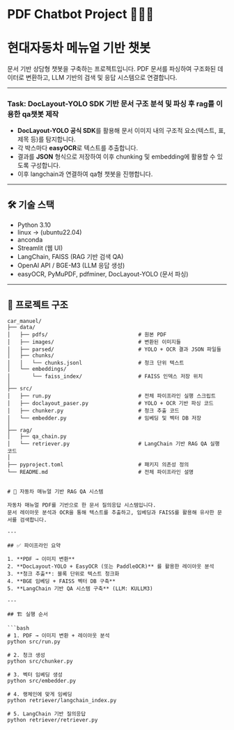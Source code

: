 # PDF Chatbot Project 🧠📄🤖
# 현대자동차 메뉴얼 기반 챗봇

문서 기반 상담형 챗봇을 구축하는 프로젝트입니다.
PDF 문서를 파싱하여 구조화된 데이터로 변환하고, LLM 기반의 검색 및 응답 시스템으로 연결합니다.

---


### Task: DocLayout-YOLO SDK 기반 문서 구조 분석 및 파싱 후 rag를 이용한 qa챗봇 제작
- **DocLayout-YOLO 공식 SDK**를 활용해 문서 이미지 내의 구조적 요소(텍스트, 표, 제목 등)를 탐지합니다.
- 각 박스마다 **easyOCR**로 텍스트를 추출합니다.
- 결과를 **JSON** 형식으로 저장하여 이후 chunking 및 embedding에 활용할 수 있도록 구성합니다.
- 이후 langchain과 연결하여 qa형 챗봇을 진행합니다.
---

## 🛠️ 기술 스택
- Python 3.10
- linux -> (ubuntu22.04)
- anconda 
- Streamlit (웹 UI)
- LangChain, FAISS (RAG 기반 검색 QA)
- OpenAI API / BGE-M3 (LLM 응답 생성)
- easyOCR, PyMuPDF, pdfminer, DocLayout-YOLO (문서 파싱)

---

## 📂 프로젝트 구조
```
car_manuel/
├── data/
│   ├── pdfs/                             # 원본 PDF
│   ├── images/                           # 변환된 이미지들
│   ├── parsed/                           # YOLO + OCR 결과 JSON 파일들
│   ├── chunks/
│   │   └── chunks.jsonl                  # 청크 단위 텍스트
│   └── embeddings/
│       └── faiss_index/                  # FAISS 인덱스 저장 위치
│
├── src/
│   ├── run.py                            # 전체 파이프라인 실행 스크립트
│   ├── doclayout_paser.py                # YOLO + OCR 기반 파싱 코드
│   ├── chunker.py                        # 청크 추출 코드
│   └── embedder.py                       # 임베딩 및 벡터 DB 저장
│
├── rag/
│   ├── qa_chain.py
│   └── retriever.py                      # LangChain 기반 RAG QA 실행 코드
│
├── pyproject.toml                        # 패키지 의존성 정의
└── README.md                             # 전체 파이프라인 설명


# 📘 자동차 매뉴얼 기반 RAG QA 시스템

자동차 매뉴얼 PDF를 기반으로 한 문서 질의응답 시스템입니다.
문서 레이아웃 분석과 OCR을 통해 텍스트를 추출하고, 임베딩과 FAISS를 활용해 유사한 문서를 검색합니다.

---

## ✅ 파이프라인 요약

1. **PDF → 이미지 변환**
2. **DocLayout-YOLO + EasyOCR (또는 PaddleOCR)** 를 활용한 레이아웃 분석
3. **청크 추출**: 블록 단위로 텍스트 청크화
4. **BGE 임베딩 + FAISS 벡터 DB 구축**
5. **LangChain 기반 QA 시스템 구축** (LLM: KULLM3)

---

## 🏗️ 실행 순서

```bash
# 1. PDF → 이미지 변환 + 레이아웃 분석
python src/run.py

# 2. 청크 생성
python src/chunker.py

# 3. 벡터 임베딩 생성
python src/embedder.py

# 4. 랭체인에 맞게 임베딩
python retriever/langchain_index.py

# 5. LangChain 기반 질의응답
python retriever/retriever.py
